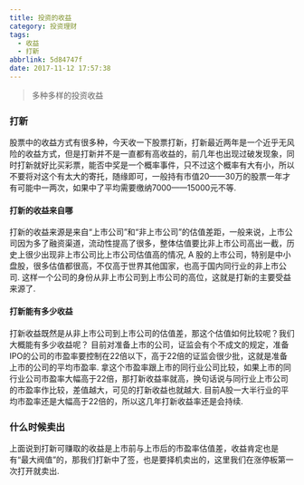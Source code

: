 ```yaml
---
title: 投资的收益
category: 投资理财
tags:
  - 收益
  - 打新
abbrlink: 5d84747f
date: 2017-11-12 17:57:38
---
```


<blockquote class="blockquote-center">多种多样的投资收益</blockquote>

### 打新
股票中的收益方式有很多种，今天收一下股票打新，打新最近两年是一个近乎无风险的收益方式，但是打新并不是一直都有高收益的，前几年也出现过破发现象，同时打新就好比买彩票，能否中奖是一个概率事件，只不过这个概率有大有小，所以不要将对这个有太大的寄托，随缘即可，一般持有市值20——30万的股票一年才有可能中一两次，如果中了平均需要缴纳7000——15000元不等.

#### 打新的收益来自哪
打新的收益来源是来自“上市公司”和“非上市公司”的估值差距，一般来说，上市公司因为多了融资渠道，流动性提高了很多，整体估值要比非上市公司高出一截，历史上很少出现非上市公司比上市公司估值高的情况, A 股的上市公司，特别是中小盘股，很多估值都很高，不仅高于世界其他国家，也高于国内同行业的非上市公司. 这样一个公司的身份从非上市公司到上市公司的高位，这就是打新的主要受益来源了.

#### 打新能有多少收益
打新收益既然是从非上市公司到上市公司的估值差，那这个估值如何比较呢？我们大概能有多少收益呢？ 目前对准备上市的公司，证监会有个不成文的规定，准备IPO的公司的市盈率要控制在22倍以下，高于22倍的证监会很少批，这就是准备上市的公司的平均市盈率.
拿这个市盈率跟上市的同行业公司比较，如果上市的同行业公司市盈率大幅高于22倍，那打新收益率就高，换句话说与同行业上市公司的市盈率作比较，差值越大，可见的打新收益也就越大. 目前A股一大半行业的平均市盈率还是大幅高于22倍的，所以这几年打新收益率还是会持续.

### 什么时候卖出
上面说到打新可赚取的收益是上市前与上市后的市盈率估值差，收益肯定也是有“最大阀值”的，那我们打新中了签，也是要择机卖出的，这里我们在涨停板第一次打开就卖出.
